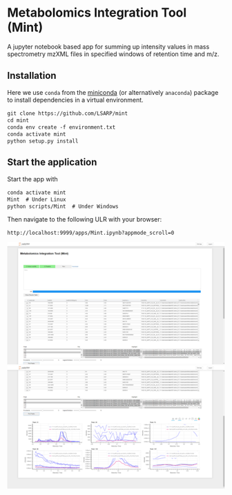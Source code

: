 # Metabolomics Integration Tool (Mint)

A jupyter notebook based app for summing up intensity values in mass spectrometry mzXML files in specified windows of retention time and m/z.

## Installation

Here we use `conda` from the [miniconda](https://conda.io/en/latest/miniconda.html) 
(or alternatively `anaconda`) package to install dependencies in a virtual environment.

    git clone https://github.com/LSARP/mint
    cd mint
    conda env create -f environment.txt
    conda activate mint
    python setup.py install

## Start the application

Start the app with

    conda activate mint
    Mint  # Under Linux
    python scripts/Mint  # Under Windows

Then navigate to the following ULR with your browser:

    http://localhost:9999/apps/Mint.ipynb?appmode_scroll=0

![Demo Image](./image/mint.png "Demo image")
![Demo Image](./image/mint2.png "Demo image")
